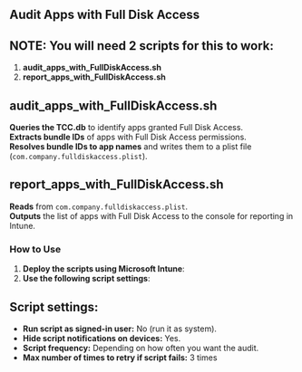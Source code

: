 ## Audit Apps with Full Disk Access

## NOTE: You will need 2 scripts for this to work:
1. **audit_apps_with_FullDiskAccess.sh**
2. **report_apps_with_FullDiskAccess.sh**


## audit_apps_with_FullDiskAccess.sh

**Queries the TCC.db** to identify apps granted Full Disk Access.  
**Extracts bundle IDs** of apps with Full Disk Access permissions.  
**Resolves bundle IDs to app names** and writes them to a plist file (`com.company.fulldiskaccess.plist`).

## report_apps_with_FullDiskAccess.sh

**Reads** from `com.company.fulldiskaccess.plist`.  
**Outputs** the list of apps with Full Disk Access to the console for reporting in Intune.

### How to Use

1. **Deploy the scripts using Microsoft Intune**:  
2. **Use the following script settings**: 

## Script settings:
- **Run script as signed-in user:** No (run it as system).
- **Hide script notifications on devices:** Yes.
- **Script frequency:** Depending on how often you want the audit.
- **Max number of times to retry if script fails:** 3 times
